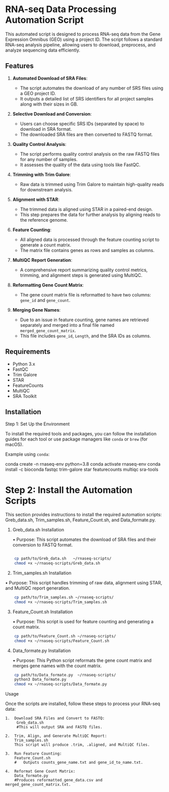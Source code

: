 # RNA-seq Data Processing Automation Script

This automated script is designed to process RNA-seq data from the Gene Expression Omnibus (GEO) using a project ID. The script follows a standard RNA-seq analysis pipeline, allowing users to download, preprocess, and analyze sequencing data efficiently.

## Features

1. **Automated Download of SRA Files**:
    - The script automates the download of any number of SRS files using a GEO project ID.
    - It outputs a detailed list of SRS identifiers for all project samples along with their sizes in GB.

2. **Selective Download and Conversion**:
    - Users can choose specific SRS IDs (separated by space) to download in SRA format.
    - The downloaded SRA files are then converted to FASTQ format.

3. **Quality Control Analysis**:
    - The script performs quality control analysis on the raw FASTQ files for any number of samples.
    - It assesses the quality of the data using tools like FastQC.

4. **Trimming with Trim Galore**:
    - Raw data is trimmed using Trim Galore to maintain high-quality reads for downstream analysis.

5. **Alignment with STAR**:
    - The trimmed data is aligned using STAR in a paired-end design.
    - This step prepares the data for further analysis by aligning reads to the reference genome.

6. **Feature Counting**:
    - All aligned data is processed through the feature counting script to generate a count matrix.
    - The matrix file contains genes as rows and samples as columns.

7. **MultiQC Report Generation**:
    - A comprehensive report summarizing quality control metrics, trimming, and alignment steps is generated using MultiQC.

8. **Reformatting Gene Count Matrix**:
    - The gene count matrix file is reformatted to have two columns: `gene_id` and `gene_count`.

9. **Merging Gene Names**:
    - Due to an issue in feature counting, gene names are retrieved separately and merged into a final file named `merged_gene_count_matrix`.
    - This file includes `gene_id`, `Length`, and the SRA IDs as columns.

## Requirements

- Python 3.x
- FastQC
- Trim Galore
- STAR
- FeatureCounts
- MultiQC
- SRA Toolkit

## Installation
Step 1: Set Up the Environment

To install the required tools and packages, you can follow the installation guides for each tool or use package managers like `conda` or `brew` (for macOS).

Example using `conda`:


conda create -n rnaseq-env python=3.8
conda activate rnaseq-env
conda install -c bioconda fastqc trim-galore star featurecounts multiqc sra-tools

# Step 2: Install the Automation Scripts

This section provides instructions to install the required automation scripts: Greb_data.sh, Trim_samples.sh, Feature_Count.sh, and Data_formate.py.

1. Greb_data.sh Installation

	•	Purpose: This script automates the download of SRA files and their conversion to FASTQ format.
```bash

    cp path/to/Greb_data.sh   ~/rnaseq-scripts/ 
    chmod +x ~/rnaseq-scripts/Greb_data.sh
```
2. Trim_samples.sh Installation

•	Purpose: This script handles trimming of raw data, alignment using STAR, and MultiQC report generation.

```bash
    cp path/to/Trim_samples.sh ~/rnaseq-scripts/
    chmod +x ~/rnaseq-scripts/Trim_samples.sh
```

3. Feature_Count.sh Installation

	•	Purpose: This script is used for feature counting and generating a count matrix.
```bash
    cp path/to/Feature_Count.sh ~/rnaseq-scripts/
    chmod +x ~/rnaseq-scripts/Feature_Count.sh
```

4. Data_formate.py Installation

	•	Purpose: This Python script reformats the gene count matrix and merges gene names with the count matrix.

```bash
    cp path/to/Data_formate.py  ~/rnaseq-scripts/
    python3 Data_formate.py   
    chmod +x ~/rnaseq-scripts/Data_formate.py
```

Usage

Once the scripts are installed, follow these steps to process your RNA-seq data:

	1.	Download SRA Files and Convert to FASTQ:
         Greb_data.sh
         #This will output SRA and FASTQ files.

	2.	Trim, Align, and Generate MultiQC Report:
        Trim_samples.sh 
	    This script will produce .trim, .aligned, and MultiQC files.

	3.	Run Feature Counting:
        Feature_Count.sh 
        #	Outputs counts_gene_name.txt and gene_id_to_name.txt.

	4.	Reformat Gene Count Matrix:
        Data_formate.py 
        #Produces reformatted_gene_data.csv and merged_gene_count_matrix.txt.




